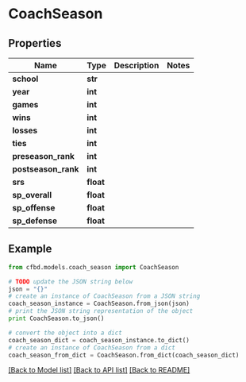 # CoachSeason


## Properties
Name | Type | Description | Notes
------------ | ------------- | ------------- | -------------
**school** | **str** |  | 
**year** | **int** |  | 
**games** | **int** |  | 
**wins** | **int** |  | 
**losses** | **int** |  | 
**ties** | **int** |  | 
**preseason_rank** | **int** |  | 
**postseason_rank** | **int** |  | 
**srs** | **float** |  | 
**sp_overall** | **float** |  | 
**sp_offense** | **float** |  | 
**sp_defense** | **float** |  | 

## Example

```python
from cfbd.models.coach_season import CoachSeason

# TODO update the JSON string below
json = "{}"
# create an instance of CoachSeason from a JSON string
coach_season_instance = CoachSeason.from_json(json)
# print the JSON string representation of the object
print CoachSeason.to_json()

# convert the object into a dict
coach_season_dict = coach_season_instance.to_dict()
# create an instance of CoachSeason from a dict
coach_season_from_dict = CoachSeason.from_dict(coach_season_dict)
```
[[Back to Model list]](../README.md#documentation-for-models) [[Back to API list]](../README.md#documentation-for-api-endpoints) [[Back to README]](../README.md)


